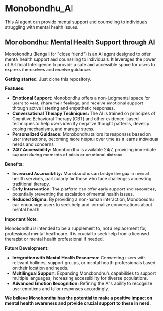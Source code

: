 # Monobondhu_AI
This AI agent can provide mental support and counseling to individuals struggling with mental health issues.

## Monobondhu: Mental Health Support through AI

Monobondhu (Bengali for "close friend") is an AI agent designed to offer mental health support and counseling to individuals. It leverages the power of Artificial Intelligence to provide a safe and accessible space for users to express themselves and receive guidance.

**Getting started:**
Just clone this repository.

**Features:**

* **Emotional Support:** Monobondhu offers a non-judgmental space for users to vent, share their feelings, and receive emotional support through active listening and empathetic responses.
* **Conversational Therapy Techniques:** The AI is trained on principles of Cognitive Behavioral Therapy (CBT) and other evidence-based techniques to help users identify negative thought patterns, develop coping mechanisms, and manage stress.
* **Personalized Guidance:** Monobondhu tailors its responses based on user interactions, becoming more helpful over time as it learns individual needs and concerns.
* **24/7 Accessibility:** Monobondhu is available 24/7, providing immediate support during moments of crisis or emotional distress.

**Benefits:**

* **Increased Accessibility:** Monobondhu can bridge the gap in mental health services, particularly for those who face challenges accessing traditional therapy.
* **Early Intervention:** The platform can offer early support and resources, potentially preventing the escalation of mental health issues.
* **Reduced Stigma:** By providing a non-human interaction, Monobondhu can encourage users to seek help and normalize conversations about mental health.

**Important Note:**

Monobondhu is intended to be a supplement to, not a replacement for, professional mental healthcare. It is crucial to seek help from a licensed therapist or mental health professional if needed. 

**Future Development:**

* **Integration with Mental Health Resources:** Connecting users with relevant hotlines, support groups, or mental health professionals based on their location and needs.
* **Multilingual Support:** Expanding Monobondhu's capabilities to support multiple languages, increasing accessibility for diverse populations. 
* **Advanced Emotion Recognition:**  Refining the AI's ability to recognize user emotions and tailor responses accordingly.

**We believe Monobondhu has the potential to make a positive impact on mental health awareness and provide crucial support to those in need.**
